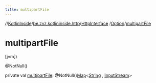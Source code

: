 ```yaml
---
title: multipartFile
---
```

//[KotlinInside](../../../../index.html)/[be.zvz.kotlininside.http](../../index.html)/[HttpInterface](../index.html)
/[Option](index.html)/[multipartFile](multipart-file.html)

# multipartFile

[jvm]\

@NotNull()

private val [multipartFile](multipart-file.html):
@NotNull()[Map](https://docs.oracle.com/javase/7/docs/api/java/util/Map.html)<[String](https://docs.oracle.com/javase/7/docs/api/java/lang/String.html)
, [InputStream](https://docs.oracle.com/javase/7/docs/api/java/io/InputStream.html)>




